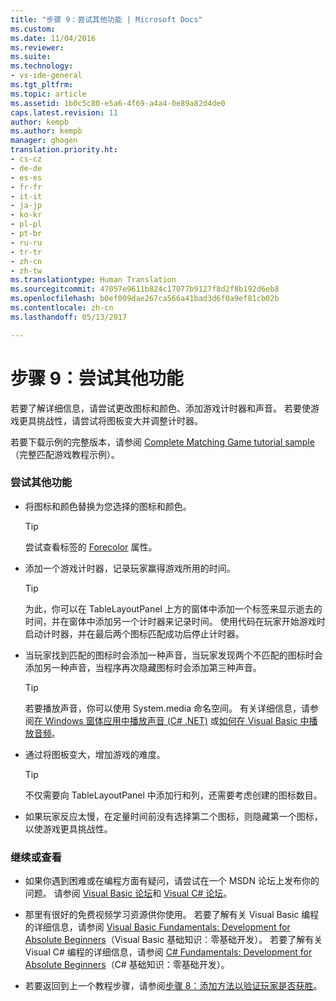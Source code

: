 ```yaml
---
title: "步骤 9：尝试其他功能 | Microsoft Docs"
ms.custom: 
ms.date: 11/04/2016
ms.reviewer: 
ms.suite: 
ms.technology:
- vs-ide-general
ms.tgt_pltfrm: 
ms.topic: article
ms.assetid: 1b0c5c80-e5a6-4f69-a4a4-0e89a82d4de0
caps.latest.revision: 11
author: kempb
ms.author: kempb
manager: ghogen
translation.priority.ht:
- cs-cz
- de-de
- es-es
- fr-fr
- it-it
- ja-jp
- ko-kr
- pl-pl
- pt-br
- ru-ru
- tr-tr
- zh-cn
- zh-tw
ms.translationtype: Human Translation
ms.sourcegitcommit: 47057e9611b824c17077b9127f8d2f8b192d6eb8
ms.openlocfilehash: b0ef009dae267ca566a41bad3d6f0a9ef81cb02b
ms.contentlocale: zh-cn
ms.lasthandoff: 05/13/2017

---
```

# <a name="step-9-try-other-features"></a>步骤 9：尝试其他功能
若要了解详细信息，请尝试更改图标和颜色、添加游戏计时器和声音。 若要使游戏更具挑战性，请尝试将图板变大并调整计时器。  
  
 若要下载示例的完整版本，请参阅 [Complete Matching Game tutorial sample](http://code.msdn.microsoft.com/Complete-Matching-Game-4cffddba)（完整匹配游戏教程示例）。  
  
### <a name="to-try-other-features"></a>尝试其他功能  
  
-   将图标和颜色替换为您选择的图标和颜色。  
  
    > [!TIP]
    >  尝试查看标签的 [Forecolor](http://msdn.microsoft.com/library/system.windows.forms.control.forecolor.aspx) 属性。  
  
-   添加一个游戏计时器，记录玩家赢得游戏所用的时间。  
  
    > [!TIP]
    >  为此，你可以在 TableLayoutPanel 上方的窗体中添加一个标签来显示逝去的时间，并在窗体中添加另一个计时器来记录时间。 使用代码在玩家开始游戏时启动计时器，并在最后两个图标匹配成功后停止计时器。  
  
-   当玩家找到匹配的图标时会添加一种声音，当玩家发现两个不匹配的图标时会添加另一种声音，当程序再次隐藏图标时会添加第三种声音。  
  
    > [!TIP]
    >  若要播放声音，你可以使用 System.media 命名空间。 有关详细信息，请参阅[在 Windows 窗体应用中播放声音 (C# .NET)](http://youtu.be/qOh4ooHg1UU) 或[如何在 Visual Basic 中播放音频](http://youtu.be/-4oPDeQrtMs)。  
  
-   通过将图板变大，增加游戏的难度。  
  
    > [!TIP]
    >  不仅需要向 TableLayoutPanel 中添加行和列，还需要考虑创建的图标数目。  
  
-   如果玩家反应太慢，在定量时间前没有选择第二个图标，则隐藏第一个图标，以使游戏更具挑战性。  
  
### <a name="to-continue-or-review"></a>继续或查看  
  
-   如果你遇到困难或在编程方面有疑问，请尝试在一个 MSDN 论坛上发布你的问题。 请参阅 [Visual Basic 论坛](http://social.msdn.microsoft.com/Forums/home?forum=vbgeneral)和 [Visual C# 论坛](http://social.msdn.microsoft.com/Forums/home?forum=csharpgeneral)。  
  
-   那里有很好的免费视频学习资源供你使用。 若要了解有关 Visual Basic 编程的详细信息，请参阅 [Visual Basic Fundamentals: Development for Absolute Beginners](http://channel9.msdn.com/Series/Visual-Basic-Development-for-Absolute-Beginners)（Visual Basic 基础知识：零基础开发）。 若要了解有关 Visual C# 编程的详细信息，请参阅 [C# Fundamentals: Development for Absolute Beginners](http://channel9.msdn.com/Series/C-Sharp-Fundamentals-Development-for-Absolute-Beginners)（C# 基础知识：零基础开发）。  
  
-   若要返回到上一个教程步骤，请参阅[步骤 8：添加方法以验证玩家是否获胜](../ide/step-8-add-a-method-to-verify-whether-the-player-won.md)。
